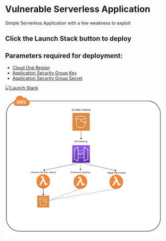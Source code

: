 # Vulnerable Serverless Application
Simple Serverless Application with a few weakness to exploit

## Click the Launch Stack button to deploy

## Parameters required for deployment:
- [Cloud One Region](https://cloudone.trendmicro.com/docs/application-security/multi-regions/)
- [Application Security Group Key](https://cloudone.trendmicro.com/docs/application-security/groups/)
- [Application Security Group Secret](https://cloudone.trendmicro.com/docs/application-security/groups/)

[![Launch Stack](https://cdn.rawgit.com/buildkite/cloudformation-launch-stack-button-svg/master/launch-stack.svg)](https://console.aws.amazon.com/cloudformation/home#/stacks/new?stackName=dvsa-python&templateURL=https://aws-workshop-c1as-cft-templates.s3.amazonaws.com/c1as-vuln-serverless-app.yaml)


![architecture](architecture.png)
